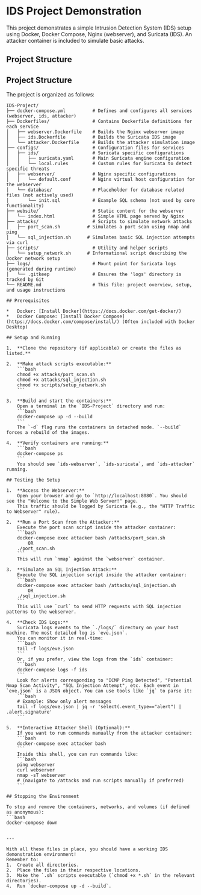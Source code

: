 # IDS Project Demonstration

This project demonstrates a simple Intrusion Detection System (IDS) setup using Docker, Docker Compose, Nginx (webserver), and Suricata (IDS). An attacker container is included to simulate basic attacks.

## Project Structure

## Project Structure

The project is organized as follows:

```plaintext
IDS-Project/
├── docker-compose.yml          # Defines and configures all services (webserver, ids, attacker)
├── Dockerfiles/                # Contains Dockerfile definitions for each service
│   ├── webserver.Dockerfile    # Builds the Nginx webserver image
│   ├── ids.Dockerfile          # Builds the Suricata IDS image
│   └── attacker.Dockerfile     # Builds the attacker simulation image
├── configs/                    # Configuration files for services
│   ├── ids/                    # Suricata specific configurations
│   │   ├── suricata.yaml       # Main Suricata engine configuration
│   │   └── local.rules         # Custom rules for Suricata to detect specific threats
│   ├── webserver/              # Nginx specific configurations
│   │   └── default.conf        # Nginx virtual host configuration for the webserver
│   └── database/               # Placeholder for database related files (not actively used)
│       └── init.sql            # Example SQL schema (not used by core functionality)
├── website/                    # Static content for the webserver
│   └── index.html              # Simple HTML page served by Nginx
├── attacks/                    # Scripts to simulate network attacks
│   ├── port_scan.sh          # Simulates a port scan using nmap and ping
│   └── sql_injection.sh      # Simulates basic SQL injection attempts via curl
├── scripts/                    # Utility and helper scripts
│   └── setup_network.sh      # Informational script describing the Docker network setup
├── logs/                       # Mount point for Suricata logs (generated during runtime)
│   └── .gitkeep                # Ensures the 'logs' directory is tracked by Git
└── README.md                   # This file: project overview, setup, and usage instructions

## Prerequisites

*   Docker: [Install Docker](https://docs.docker.com/get-docker/)
*   Docker Compose: [Install Docker Compose](https://docs.docker.com/compose/install/) (Often included with Docker Desktop)

## Setup and Running

1.  **Clone the repository (if applicable) or create the files as listed.**

2.  **Make attack scripts executable:**
    ```bash
    chmod +x attacks/port_scan.sh
    chmod +x attacks/sql_injection.sh
    chmod +x scripts/setup_network.sh
    ```

3.  **Build and start the containers:**
    Open a terminal in the `IDS-Project` directory and run:
    ```bash
    docker-compose up -d --build
    ```
    The `-d` flag runs the containers in detached mode. `--build` forces a rebuild of the images.

4.  **Verify containers are running:**
    ```bash
    docker-compose ps
    ```
    You should see `ids-webserver`, `ids-suricata`, and `ids-attacker` running.

## Testing the Setup

1.  **Access the Webserver:**
    Open your browser and go to `http://localhost:8080`. You should see the "Welcome to the Simple Web Server!" page.
    This traffic should be logged by Suricata (e.g., the "HTTP Traffic to Webserver" rule).

2.  **Run a Port Scan from the Attacker:**
    Execute the port scan script inside the attacker container:
    ```bash
    docker-compose exec attacker bash /attacks/port_scan.sh
        OR
    ./port_scan.sh
    ```
    This will run `nmap` against the `webserver` container.

3.  **Simulate an SQL Injection Attack:**
    Execute the SQL injection script inside the attacker container:
    ```bash
    docker-compose exec attacker bash /attacks/sql_injection.sh
        OR
    ./sql_injection.sh
    ```
    This will use `curl` to send HTTP requests with SQL injection patterns to the webserver.

4.  **Check IDS Logs:**
    Suricata logs events to the `./logs/` directory on your host machine. The most detailed log is `eve.json`.
    You can monitor it in real-time:
    ```bash
    tail -f logs/eve.json
    ```
    Or, if you prefer, view the logs from the `ids` container:
    ```bash
    docker-compose logs -f ids
    ```
    Look for alerts corresponding to "ICMP Ping Detected", "Potential Nmap Scan Activity", "SQL Injection Attempt", etc. Each event in `eve.json` is a JSON object. You can use tools like `jq` to parse it:
    ```bash
    # Example: Show only alert messages
    tail -f logs/eve.json | jq -r 'select(.event_type=="alert") | .alert.signature'
    ```

5.  **Interactive Attacker Shell (Optional):**
    If you want to run commands manually from the attacker container:
    ```bash
    docker-compose exec attacker bash
    ```
    Inside this shell, you can run commands like:
    ```bash
    ping webserver
    curl webserver
    nmap -sT webserver
    # (navigate to /attacks and run scripts manually if preferred)
    ```

## Stopping the Environment

To stop and remove the containers, networks, and volumes (if defined as anonymous):
```bash
docker-compose down


---

With all these files in place, you should have a working IDS demonstration environment!
Remember to:
1.  Create all directories.
2.  Place the files in their respective locations.
3.  Make the `.sh` scripts executable (`chmod +x *.sh` in the relevant directories).
4.  Run `docker-compose up -d --build`.
